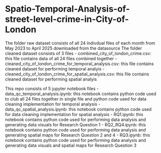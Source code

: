 # Spatio-Temporal-Analysis-of-street-level-crime-in-City-of-London

The folder raw dataset consists of all 24 indivdual files of each month from May 2023 to April 2025 downloaded from the datasource
The folder cleaned dataset consists of 3 files
    - combined_city_of_london_crime.csv: this file contains data of all 24 files combined together
    - cleaned_city_of_london_crime_for_temporal_analysis.csv: this file contains cleaned dataset for performing temporal analyis
    - cleaned_city_of_london_crime_for_spatial_analysis.csv: this file contains cleaned dataset for performing spatial analyis

This repo consists of 5 jupyter notebook files
    - data_qc_temporal_analysis.ipynb: this notebook contains python code used to club all 24 files together in single file and python code used for data cleaning implementation for temporal analysis
    - data_qc_spatial_analysis.ipynb: this notebook contains python code used for data cleaning implementation for spatial analysis
    - RQ1.ipynb: this notebook contains python code used for performing data analysis and generating data visuals for Research Question 1
    - RQ2_RQ4.ipynb: this notebook contains python code used for performing data analysis and generating spatial maps for Research Question 2 and 4
    - RQ3.ipynb: this notebook contains python code used for performing data analysis and generating data visuals and spatial maps for Research Question 3
